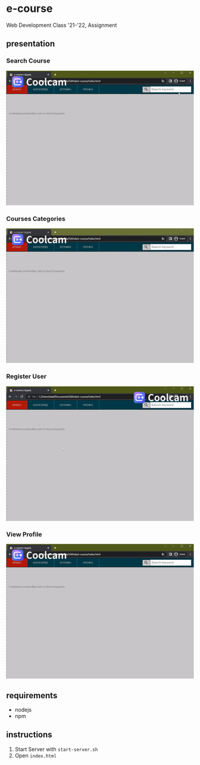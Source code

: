 # e-course
Web Development Class '21-'22, Assignment

## presentation
### Search Course
![search](/gifs/search.gif)
### Courses Categories
![courses](/gifs/courses.gif)
### Register User
![register](/gifs/register.gif)
### View Profile
![profile](/gifs/profile.gif)

## requirements
- nodejs
- npm

## instructions
1. Start Server with `start-server.sh`
2. Open `index.html`
